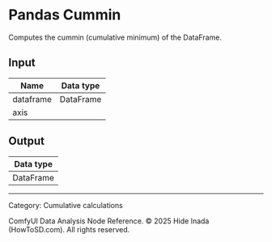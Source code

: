 # Pandas Cummin
Computes the cummin (cumulative minimum) of the DataFrame.

## Input
| Name | Data type |
|---|---|
| dataframe | DataFrame |
| axis |  |

## Output
| Data type |
|---|
| DataFrame |

<HR>
Category: Cumulative calculations

ComfyUI Data Analysis Node Reference. © 2025 Hide Inada (HowToSD.com). All rights reserved.
